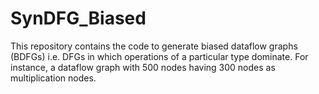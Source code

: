 SynDFG_Biased
=============

This repository contains the code to generate biased dataflow graphs (BDFGs) i.e. DFGs in which operations of a particular type dominate. For instance, a dataflow graph with 500 nodes having 300 nodes as multiplication nodes.
